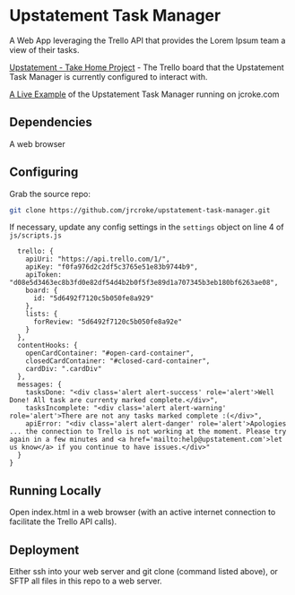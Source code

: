 # Upstatement Task Manager
A Web App leveraging the Trello API that provides the Lorem Ipsum team a view of their tasks.

[Upstatement - Take Home Project](https://trello.com/b/JoqP7X3L/upstatement-take-home-project) - The Trello board that the Upstatement Task Manager is currently configured to interact with.

[A Live Example](https://www.jcroke.com/upstatement-task-manager/) of the Upstatement Task Manager running on jcroke.com

## Dependencies

A web browser

## Configuring

Grab the source repo:

```sh
git clone https://github.com/jrcroke/upstatement-task-manager.git
```

If necessary, update any config settings in the `settings` object on line 4 of `js/scripts.js`

```const settings = {
  trello: {
    apiUri: "https://api.trello.com/1/",
    apiKey: "f0fa976d2c2df5c3765e51e83b9744b9",
    apiToken: "d08e5d3463ec8b3fd0e82df54d4b2b0f5f3e89d1a707345b3eb180bf6263ae08",
    board: {
      id: "5d6492f7120c5b050fe8a929"
    },
    lists: {
      forReview: "5d6492f7120c5b050fe8a92e"
    }
  },
  contentHooks: {
    openCardContainer: "#open-card-container",
    closedCardContainer: "#closed-card-container",
    cardDiv: ".cardDiv"
  },
  messages: {
    tasksDone: "<div class='alert alert-success' role='alert'>Well Done! All task are currenty marked complete.</div>",
    tasksIncomplete: "<div class='alert alert-warning' role='alert'>There are not any tasks marked complete :(</div>",
    apiError: "<div class='alert alert-danger' role='alert'>Apologies ... the connection to Trello is not working at the moment. Please try again in a few minutes and <a href='mailto:help@upstatement.com'>let us know</a> if you continue to have issues.</div>"
  }
}
```

## Running Locally

Open index.html in a web browser (with an active internet connection to facilitate the Trello API calls).

## Deployment

Either ssh into your web server and git clone (command listed above), or SFTP all files in this repo to a web server.
